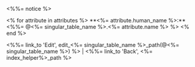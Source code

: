 <p id="notice"><%%= notice %></p>
<% for attribute in attributes %>
**<%= attribute.human_name %>:** <%%= @<%= singular_table_name %>.<%= attribute.name %> %>
<% end %>

<%%= link_to 'Edit', edit_<%= singular_table_name %>_path(@<%= singular_table_name %>) %> |
<%%= link_to 'Back', <%= index_helper%>_path %>
